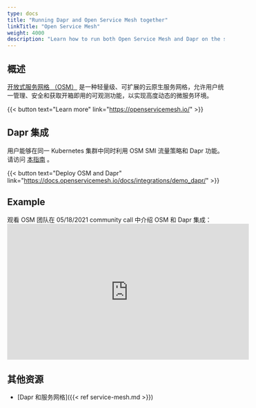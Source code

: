 ```yaml
---
type: docs
title: "Running Dapr and Open Service Mesh together"
linkTitle: "Open Service Mesh"
weight: 4000
description: "Learn how to run both Open Service Mesh and Dapr on the same Kubernetes cluster"
---
```


## 概述

[开放式服务网格 （OSM）](https://openservicemesh.io/) 是一种轻量级、可扩展的云原生服务网格，允许用户统一管理、安全和获取开箱即用的可观测功能，以实现高度动态的微服务环境。

{{< button text="Learn more" link="https://openservicemesh.io/" >}}

## Dapr 集成

用户能够在同一 Kubernetes 集群中同时利用 OSM SMI 流量策略和 Dapr 功能。 请访问 [本指南](https://docs.openservicemesh.io/docs/integrations/demo_dapr/) 。

{{< button text="Deploy OSM and Dapr" link="https://docs.openservicemesh.io/docs/integrations/demo_dapr/" >}}

## Example

观看 OSM 团队在 05/18/2021 community call 中介绍 OSM 和 Dapr 集成： <iframe width="560" height="315" src="https://www.youtube.com/embed/LSYyTL0nS8Y?start=1916" title="YouTube 视频播放器" frameborder="0" allow="accelerometer; autoplay; clipboard-write; encrypted-media; gyroscope; picture-in-picture" allowfullscreen mark="crwd-mark"></iframe>

## 其他资源

- [Dapr 和服务网格]({{< ref service-mesh.md >}})